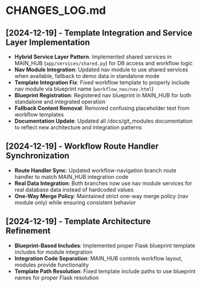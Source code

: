 # CHANGES_LOG.md

## [2024-12-19] - Template Integration and Service Layer Implementation
- **Hybrid Service Layer Pattern**: Implemented shared services in MAIN_HUB (`app/services/shared.py`) for DB access and workflow logic
- **Nav Module Integration**: Updated nav module to use shared services when available, fallback to demo data in standalone mode
- **Template Integration Fix**: Fixed workflow template to properly include nav module via blueprint name (`workflow_nav/nav.html`)
- **Blueprint Registration**: Registered nav blueprint in MAIN_HUB for both standalone and integrated operation
- **Fallback Content Removal**: Removed confusing placeholder text from workflow templates
- **Documentation Update**: Updated all /docs/git_modules documentation to reflect new architecture and integration patterns

## [2024-12-19] - Workflow Route Handler Synchronization
- **Route Handler Sync**: Updated workflow-navigation branch route handler to match MAIN_HUB integration code
- **Real Data Integration**: Both branches now use nav module services for real database data instead of hardcoded values
- **One-Way Merge Policy**: Maintained strict one-way merge policy (nav module only) while ensuring consistent behavior

## [2024-12-19] - Template Architecture Refinement
- **Blueprint-Based Includes**: Implemented proper Flask blueprint template includes for module integration
- **Integration Code Separation**: MAIN_HUB controls workflow layout, modules provide functionality
- **Template Path Resolution**: Fixed template include paths to use blueprint names for proper Flask resolution 